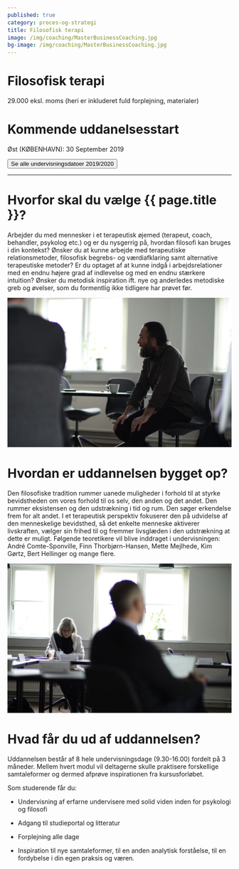 ```yaml
---
published: true
category: proces-og-strategi
title: Filosofisk terapi
image: /img/coaching/MasterBusinessCoaching.jpg
bg-image: /img/coaching/MasterBusinessCoaching.jpg
---
```


# Filosofisk terapi

29.000 eksl. moms (heri er inkluderet fuld forplejning, materialer) 

# Kommende uddanelsesstart

Øst (KØBENHAVN): 30 September 2019 

<a href="#"><button class="dates">Se alle undervisningsdatoer 2019/2020</button></a>

<hr>

# Hvorfor skal du vælge {{ page.title }}?

Arbejder du med mennesker i et terapeutisk øjemed (terapeut, coach, behandler, psykolog etc.) og er du nysgerrig på, hvordan filosofi kan bruges i din kontekst? Ønsker du at kunne arbejde med terapeutiske relationsmetoder, filosofisk begrebs- og værdiafklaring samt alternative terapeutiske metoder? Er du optaget af at kunne indgå i arbejdsrelationer med en endnu højere grad af indlevelse og med en endnu stærkere intuition? Ønsker du metodisk inspiration ift. nye og anderledes metodiske greb og øvelser, som du formentlig ikke tidligere har prøvet før. 

![billede 1](/img/graphic/expandable-3.jpg)

# Hvordan er uddannelsen bygget op?

Den filosofiske tradition rummer uanede muligheder i forhold til at styrke bevidstheden om vores forhold til os selv, den anden og det andet. Den rummer eksistensen og den udstrækning i tid og rum. Den søger erkendelse frem for alt andet. I et terapeutisk perspektiv fokuserer den på udvidelse af den menneskelige bevidsthed, så det enkelte menneske aktiverer livskraften, vælger sin frihed til og fremmer livsglæden i den udstrækning at dette er muligt. Følgende teoretikere vil blive inddraget i undervisningen: André Comte-Sponville, Finn Thorbjørn-Hansen, Mette Mejlhede, Kim Gørtz, Bert Hellinger og mange flere. 

![billede 1](/img/graphic/expandable-4.jpg)

# Hvad får du ud af uddannelsen?

Uddannelsen består af 8 hele undervisningsdage (9.30-16.00) fordelt på 3 måneder. Mellem hvert modul vil deltagerne skulle praktisere forskellige samtaleformer og dermed afprøve inspirationen fra kursusforløbet.  

Som studerende får du: 

- Undervisning af erfarne undervisere med solid viden inden for psykologi og filosofi 

- Adgang til studieportal og litteratur 

- Forplejning alle dage 

- Inspiration til nye samtaleformer, til en anden analytisk forståelse, til en fordybelse i din egen praksis og væren. 